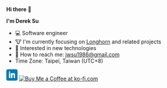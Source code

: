 **Hi there** 👋

**I'm Derek Su**

- 💻 Software engineer
- 🐮 I'm currently focusing on [Longhorn](https://github.com/longhorn/longhorn) and related projects
- 🔭 Interested in new technologies
- 📨 How to reach me: jwsu1986@gmail.com
- Time Zone: Taipei, Taiwan (UTC+8)


<p align='left'>
<a href="https://www.linkedin.com/in/jwsu/"><img height="30" src="https://github.com/derekbit/derekbit/blob/main/icon/linkedin.png?raw=true"></a>
<a href='https://ko-fi.com/G2G8HEJ1M' target='_blank'><img height='36' style='border:0px;height:36px;' src='https://storage.ko-fi.com/cdn/kofi3.png?v=3' border='0' alt='Buy Me a Coffee at ko-fi.com' /></a>
</p>


